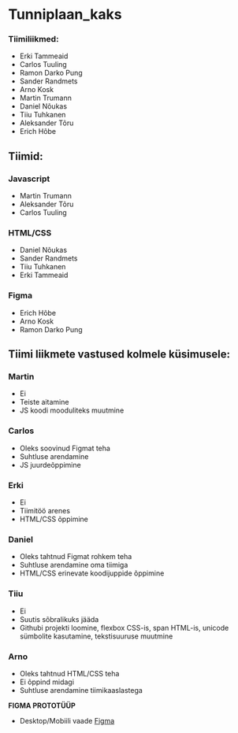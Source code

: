 # Tunniplaan_kaks

### Tiimiliikmed:
- Erki Tammeaid
- Carlos Tuuling
- Ramon Darko Pung
- Sander Randmets
- Arno Kosk
- Martin Trumann
- Daniel Nõukas
- Tiiu Tuhkanen
- Aleksander Tõru
- Erich Hõbe

## Tiimid:
### Javascript
- Martin Trumann
- Aleksander Tõru
- Carlos Tuuling
### HTML/CSS
- Daniel Nõukas
- Sander Randmets
- Tiiu Tuhkanen
- Erki Tammeaid
### Figma
- Erich Hõbe
- Arno Kosk
- Ramon Darko Pung

## Tiimi liikmete vastused kolmele küsimusele:
### Martin
- Ei
- Teiste aitamine
- JS koodi mooduliteks muutmine
### Carlos
- Oleks soovinud Figmat teha
- Suhtluse arendamine
- JS juurdeõppimine
### Erki
- Ei
- Tiimitöö arenes
- HTML/CSS õppimine
### Daniel 
- Oleks tahtnud Figmat rohkem teha
- Suhtluse arendamine oma tiimiga
- HTML/CSS erinevate koodijuppide õppimine
### Tiiu 
- Ei
- Suutis sõbralikuks jääda
- Githubi projekti loomine, flexbox CSS-is, span HTML-is, unicode sümbolite kasutamine, tekstisuuruse muutmine
### Arno 
- Oleks tahtnud HTML/CSS teha
- Ei õppind midagi
- Suhtluse arendamine tiimikaaslastega

**FIGMA PROTOTÜÜP**

- Desktop/Mobiili vaade
[Figma](https://www.figma.com/file/AjkydluXW6yaPgb1e4FexM/Tahvel?node-id=0%3A1)
